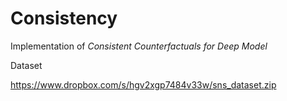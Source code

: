 # Consistency
Implementation of *Consistent Counterfactuals for Deep Model*


Dataset

https://www.dropbox.com/s/hgv2xgp7484v33w/sns_dataset.zip